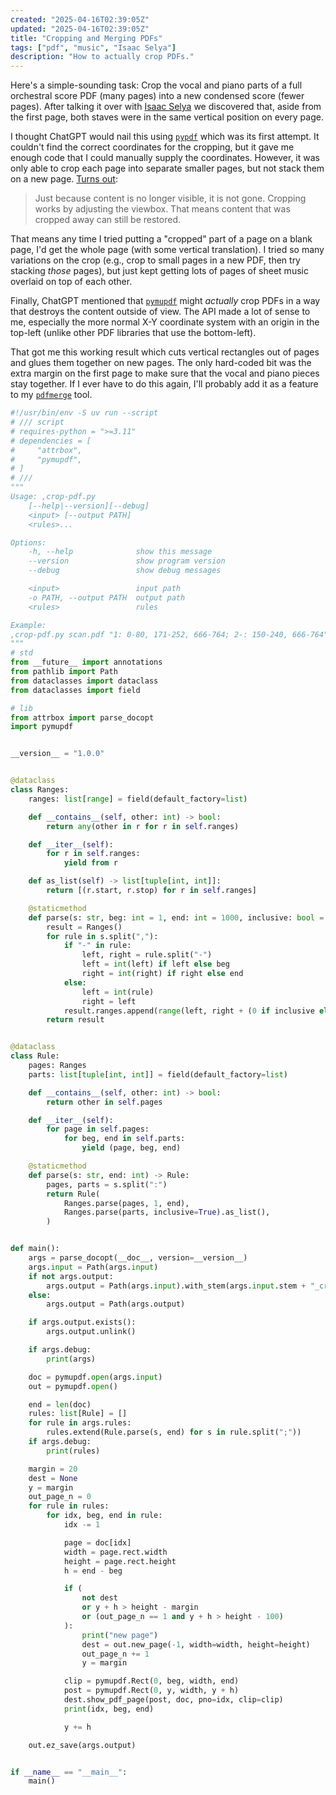 ```yaml
---
created: "2025-04-16T02:39:05Z"
updated: "2025-04-16T02:39:05Z"
title: "Cropping and Merging PDFs"
tags: ["pdf", "music", "Isaac Selya"]
description: "How to actually crop PDFs."
---
```


Here's a simple-sounding task: Crop the vocal and piano parts of a full orchestral score PDF (many pages) into a new condensed score (fewer pages). After talking it over with [Isaac Selya](https://isaacselya.com/) we discovered that, aside from the first page, both staves were in the same vertical position on every page.

I thought ChatGPT would nail this using [`pypdf`](https://github.com/py-pdf/pypdf) which was its first attempt. It couldn't find the correct coordinates for the cropping, but it gave me enough code that I could manually supply the coordinates. However, it was only able to crop each page into separate smaller pages, but not stack them on a new page. [Turns out](https://pypdf.readthedocs.io/en/stable/user/cropping-and-transforming.html):

> Just because content is no longer visible, it is not gone. Cropping works by adjusting the viewbox. That means content that was cropped away can still be restored.

That means any time I tried putting a "cropped" part of a page on a blank page, I'd get the whole page (with some vertical translation). I tried so many variations on the crop (e.g., crop to small pages in a new PDF, then try stacking _those_ pages), but just kept getting lots of pages of sheet music overlaid on top of each other.

Finally, ChatGPT mentioned that [`pymupdf`](https://pymupdf.readthedocs.io/en/latest/) might _actually_ crop PDFs in a way that destroys the content outside of view. The API made a lot of sense to me, especially the more normal X-Y coordinate system with an origin in the top-left (unlike other PDF libraries that use the bottom-left).

That got me this working result which cuts vertical rectangles out of pages and glues them together on new pages. The only hard-coded bit was the extra margin on the first page to make sure that the vocal and piano pieces stay together. If I ever have to do this again, I'll probably add it as a feature to my [`pdfmerge`](https://github.com/metaist/pdfmerge) tool.

```python
#!/usr/bin/env -S uv run --script
# /// script
# requires-python = ">=3.11"
# dependencies = [
#     "attrbox",
#     "pymupdf",
# ]
# ///
"""
Usage: ,crop-pdf.py
    [--help|--version][--debug]
    <input> [--output PATH]
    <rules>...

Options:
    -h, --help              show this message
    --version               show program version
    --debug                 show debug messages

    <input>                 input path
    -o PATH, --output PATH  output path
    <rules>                 rules

Example:
,crop-pdf.py scan.pdf "1: 0-80, 171-252, 666-764; 2-: 150-240, 666-764"
"""
# std
from __future__ import annotations
from pathlib import Path
from dataclasses import dataclass
from dataclasses import field

# lib
from attrbox import parse_docopt
import pymupdf


__version__ = "1.0.0"


@dataclass
class Ranges:
    ranges: list[range] = field(default_factory=list)

    def __contains__(self, other: int) -> bool:
        return any(other in r for r in self.ranges)

    def __iter__(self):
        for r in self.ranges:
            yield from r

    def as_list(self) -> list[tuple[int, int]]:
        return [(r.start, r.stop) for r in self.ranges]

    @staticmethod
    def parse(s: str, beg: int = 1, end: int = 1000, inclusive: bool = False) -> Ranges:
        result = Ranges()
        for rule in s.split(","):
            if "-" in rule:
                left, right = rule.split("-")
                left = int(left) if left else beg
                right = int(right) if right else end
            else:
                left = int(rule)
                right = left
            result.ranges.append(range(left, right + (0 if inclusive else 1)))
        return result


@dataclass
class Rule:
    pages: Ranges
    parts: list[tuple[int, int]] = field(default_factory=list)

    def __contains__(self, other: int) -> bool:
        return other in self.pages

    def __iter__(self):
        for page in self.pages:
            for beg, end in self.parts:
                yield (page, beg, end)

    @staticmethod
    def parse(s: str, end: int) -> Rule:
        pages, parts = s.split(":")
        return Rule(
            Ranges.parse(pages, 1, end),
            Ranges.parse(parts, inclusive=True).as_list(),
        )


def main():
    args = parse_docopt(__doc__, version=__version__)
    args.input = Path(args.input)
    if not args.output:
        args.output = Path(args.input).with_stem(args.input.stem + "_crop")
    else:
        args.output = Path(args.output)

    if args.output.exists():
        args.output.unlink()

    if args.debug:
        print(args)

    doc = pymupdf.open(args.input)
    out = pymupdf.open()

    end = len(doc)
    rules: list[Rule] = []
    for rule in args.rules:
        rules.extend(Rule.parse(s, end) for s in rule.split(";"))
    if args.debug:
        print(rules)

    margin = 20
    dest = None
    y = margin
    out_page_n = 0
    for rule in rules:
        for idx, beg, end in rule:
            idx -= 1

            page = doc[idx]
            width = page.rect.width
            height = page.rect.height
            h = end - beg

            if (
                not dest
                or y + h > height - margin
                or (out_page_n == 1 and y + h > height - 100)
            ):
                print("new page")
                dest = out.new_page(-1, width=width, height=height)
                out_page_n += 1
                y = margin

            clip = pymupdf.Rect(0, beg, width, end)
            post = pymupdf.Rect(0, y, width, y + h)
            dest.show_pdf_page(post, doc, pno=idx, clip=clip)
            print(idx, beg, end)

            y += h

    out.ez_save(args.output)


if __name__ == "__main__":
    main()
```
